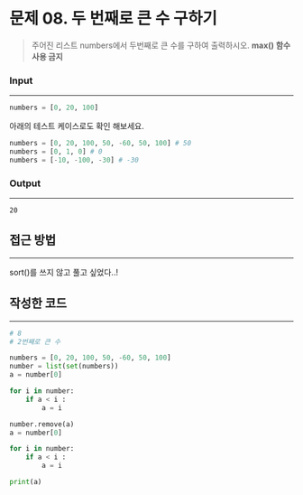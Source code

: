 # 문제 08. 두 번째로 큰 수 구하기



> 주어진 리스트 numbers에서 두번째로 큰 수를 구하여 출력하시오.
**max() 함수 사용 금지**
>


### Input
---

```python
numbers = [0, 20, 100]
```
아래의 테스트 케이스로도 확인 해보세요.
```python
numbers = [0, 20, 100, 50, -60, 50, 100] # 50
numbers = [0, 1, 0] # 0
numbers = [-10, -100, -30] # -30
```

### Output
---

```
20
```
## 접근 방법
-----
sort()를 쓰지 않고 풀고 싶었다..!


## 작성한 코드
----

```python
# 8 
# 2번째로 큰 수

numbers = [0, 20, 100, 50, -60, 50, 100]
number = list(set(numbers))
a = number[0]

for i in number:
    if a < i :
        a = i

number.remove(a)
a = number[0]

for i in number:
    if a < i :
        a = i

print(a)
```


</aside>